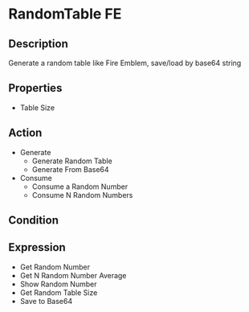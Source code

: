 # RandomTable FE

## Description

Generate a random table like Fire Emblem, save/load by base64 string

## Properties

- Table Size

## Action

- Generate
  - Generate Random Table
  - Generate From Base64
- Consume
  - Consume a Random Number
  - Consume N Random Numbers

## Condition

## Expression

- Get Random Number
- Get N Random Number Average
- Show Random Number
- Get Random Table Size
- Save to Base64

